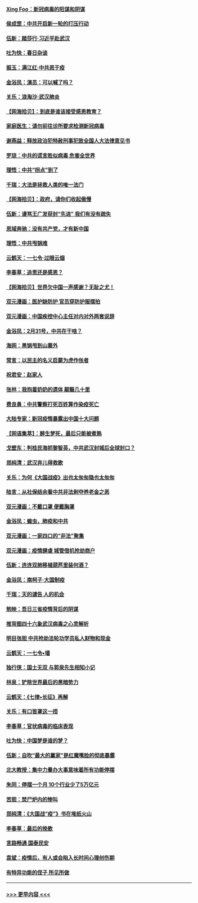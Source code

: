 #### [Xing Foo：新冠病毒的阳谋和阴谋](../pages/nsc993/n11936086.md?t=03140202) 
#### [侯成罡：中共开启新一轮的打压行动](../pages/nsc993/n11935730.md?t=03140202) 
#### [伍新：踏莎行‧习近平赴武汉](../pages/nsc993/n11935157.md?t=03140202) 
#### [吐为快：春日杂谈](../pages/nsc993/n11934776.md?t=03140202) 
#### [振玉：满江红‧中共恶于疫](../pages/nsc993/n11934647.md?t=03140202) 
#### [金浴凤：演员：可以喊了吗？](../pages/nsc993/n11934602.md?t=03140202) 
#### [关乐：浪淘沙·武汉肺炎](../pages/nsc993/n11931792.md?t=03140202) 
#### [【网海拾贝】：到底是谁该接受感恩教育？](../pages/nsc993/n11931552.md?t=03140202) 
#### [家庭医生：请勿前往诊所要求检测新冠病毒](../pages/nsc993/n11929190.md?t=03140202) 
#### [谢燕益：释放政治犯特赦刑事犯致全国人大法律意见书](../pages/nsc993/n11928978.md?t=03140202) 
#### [罗琼：中共的谎言胜似病毒 危害全世界](../pages/nsc993/n11922636.md?t=03140202) 
#### [理悟：中共“拐点”到了](../pages/nsc993/n11928496.md?t=03140202) 
#### [千瑞：大法是拯救人类的唯一法门](../pages/nsc993/n11927637.md?t=03140202) 
#### [【网海拾贝】：政府，请你们收起傲慢](../pages/nsc993/n11926932.md?t=03140202) 
#### [伍新：谩骂王广发获封“先进” 我们有没有疏失](../pages/nsc993/n11926101.md?t=03140202) 
#### [思域奔驰：没有共产党，才有新中国](../pages/nsc993/n11926058.md?t=03140202) 
#### [理悟：中共甩锅难](../pages/nsc993/n11925355.md?t=03140202) 
#### [云鹤天：一七令·过眼云烟](../pages/nsc993/n11925284.md?t=03140202) 
#### [李春草：追责还是感恩？](../pages/nsc993/n11925274.md?t=03140202) 
#### [【网海拾贝】世界欠中国一声感谢？无耻之尤！](../pages/nsc993/n11925239.md?t=03140202) 
#### [双元漫画：医护缺防护 官员穿防护服摆拍](../pages/nsc993/n11923899.md?t=03140202) 
#### [双元漫画：中国疾控中心主任对内对外两套说辞](../pages/nsc993/n11921994.md?t=03140202) 
#### [金浴凤：2月31号，中共在干啥？](../pages/nsc993/n11922706.md?t=03140202) 
#### [海网：黑锅甩到山寨外](../pages/nsc993/n11922688.md?t=03140202) 
#### [常言：以民主的名义启蒙为虎作伥者](../pages/nsc993/n11922217.md?t=03140202) 
#### [祝君安：赵家人](../pages/nsc993/n11922209.md?t=03140202) 
#### [张林：我抱着奶奶的遗体 颠簸几十里](../pages/nsc993/n11920945.md?t=03140202) 
#### [费良勇：中共警察打死百姓算作染疫死亡](../pages/nsc993/n11919264.md?t=03140202) 
#### [大陆专家：新冠疫情暴露出中国十大问题](../pages/nsc993/n11919187.md?t=03140202) 
#### [【网语集萃】：醉生梦死，最后只能被煮熟](../pages/nsc993/n11918994.md?t=03140202) 
#### [戈壁东：判桂民海抓黎智英，中共武汉封城后全球封口？](../pages/nsc993/n11917982.md?t=03140202) 
#### [郑纯清：武汉弃儿得救歌](../pages/nsc993/n11917881.md?t=03140202) 
#### [关乐：为何《大国战疫》出也太匆匆隐也太匆匆](../pages/nsc993/n11917792.md?t=03140202) 
#### [陆言：从社保结余看中共非法剥夺养老金之恶](../pages/nsc993/n11917084.md?t=03140202) 
#### [双元漫画：不戴口罩 便戴胸罩](../pages/nsc993/n11916447.md?t=03140202) 
#### [金浴凤：蝗虫，肺疫和中共](../pages/nsc993/n11916904.md?t=03140202) 
#### [双元漫画：一家四口的“非法”聚集](../pages/nsc993/n11916378.md?t=03140202) 
#### [双元漫画：疫情肆虐 城管借机抢劫商户](../pages/nsc993/n11916310.md?t=03140202) 
#### [伍新：连连双肺移植葫芦里装何酒？](../pages/nsc993/n11913667.md?t=03140202) 
#### [金浴凤：南柯子·大国制疫](../pages/nsc993/n11913657.md?t=03140202) 
#### [千瑞：天的谴告  人的机会](../pages/nsc993/n11913309.md?t=03140202) 
#### [勉映：吾日三省疫情背后的阴谋](../pages/nsc993/n11913079.md?t=03140202) 
#### [推背图四十六象武汉病毒之心灵解析](../pages/nsc993/n11911761.md?t=03140202) 
#### [明目张胆 中共抢劫法轮功学员私人财物和现金](../pages/nsc993/n11910262.md?t=03140202) 
#### [云鹤天：一七令▪墙](../pages/nsc993/n11910627.md?t=03140202) 
#### [独行侠：国士无双 与郭泉先生相知小记](../pages/nsc993/n11910613.md?t=03140202) 
#### [林泉：铲除世界最后的黑暗势力](../pages/nsc993/n11909320.md?t=03140202) 
#### [云鹤天：《七律▪长征》再解](../pages/nsc993/n11909327.md?t=03140202) 
#### [关乐：有口皆罩这一捂](../pages/nsc993/n11908393.md?t=03140202) 
#### [李春草：官状病毒的临床表现](../pages/nsc993/n11908339.md?t=03140202) 
#### [吐为快：中国梦是谁的梦？](../pages/nsc993/n11906564.md?t=03140202) 
#### [伍新：自吹“最大的赢家”是红魔嘴脸的彻底暴露](../pages/nsc993/n11906407.md?t=03140202) 
#### [北大教授：集中力量办大事意味着所有功能停摆](../pages/nsc993/n11904800.md?t=03140202) 
#### [朱同：停摆一个月 10个行业少了5万亿元](../pages/nsc993/n11904498.md?t=03140202) 
#### [苦胆：焚尸炉内的惨叫](../pages/nsc993/n11904479.md?t=03140202) 
#### [郑纯清：《大国战“疫”》书在堆纸火山](../pages/nsc993/n11904450.md?t=03140202) 
#### [李春草：最后的挽歌](../pages/nsc993/n11904441.md?t=03140202) 
#### [言路畅通 国泰民安](../pages/nsc993/n11904222.md?t=03140202) 
#### [袁斌：疫情后，有人或会陷入长时间心理创伤期](../pages/nsc993/n11901514.md?t=03140202) 
#### [有特异功能的侄子 所见所做](../pages/nsc993/n11901154.md?t=03140202) 

----
#### [ >>> 更早内容 <<< ](../indexes/nsc993-earlier.md)

